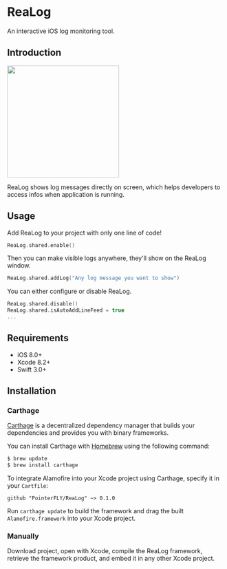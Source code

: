 # ReaLog
An interactive iOS log monitoring tool.

## Introduction
<img src="https://github.com/PointerFLY/warehouse/blob/master/gifs/ReaLog.gif" width="260">

ReaLog shows log messages directly on screen, which helps developers to access infos when application is running.

## Usage
Add ReaLog to your project with only one line of code!

```Swift
ReaLog.shared.enable()
```
Then you can make visible logs anywhere, they'll show on the ReaLog window.

```Swift
ReaLog.shared.addLog("Any log message you want to show")
```

You can either configure or disable ReaLog. 

```Swift
ReaLog.shared.disable()
ReaLog.shared.isAutoAddLineFeed = true
...
```

## Requirements
- iOS 8.0+ 
- Xcode 8.2+
- Swift 3.0+

## Installation

### Carthage

[Carthage](https://github.com/Carthage/Carthage) is a decentralized dependency manager that builds your dependencies and provides you with binary frameworks.

You can install Carthage with [Homebrew](http://brew.sh/) using the following command:

```bash
$ brew update
$ brew install carthage
```

To integrate Alamofire into your Xcode project using Carthage, specify it in your `Cartfile`:

```ogdl
github "PointerFLY/ReaLog" ~> 0.1.0
```
Run `carthage update` to build the framework and drag the built `Alamofire.framework` into your Xcode project.

### Manually 
Download project, open with Xcode, compile the ReaLog framework, retrieve the framework product, and embed it in any other Xcode project.





